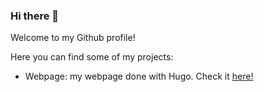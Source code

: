 ### Hi there 👋

Welcome to my Github profile!

Here you can find some of my projects:
* Webpage: my webpage done with Hugo. Check it [here!](https://jesusfj710.github.io)
